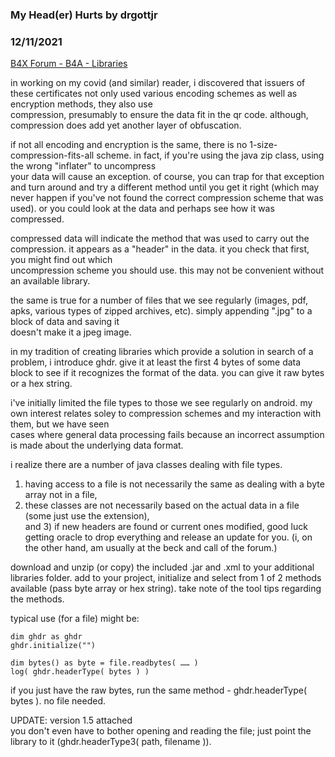 ### My Head(er) Hurts by drgottjr
### 12/11/2021
[B4X Forum - B4A - Libraries](https://www.b4x.com/android/forum/threads/136745/)

in working on my covid (and similar) reader, i discovered that issuers of these certificates not only used various encoding schemes as well as encryption methods, they also use  
compression, presumably to ensure the data fit in the qr code. although, compression does add yet another layer of obfuscation.  
  
if not all encoding and encryption is the same, there is no 1-size-compression-fits-all scheme. in fact, if you're using the java zip class, using the wrong "inflater" to uncompress  
your data will cause an exception. of course, you can trap for that exception and turn around and try a different method until you get it right (which may never happen if you've not found the correct compression scheme that was used). or you could look at the data and perhaps see how it was compressed.  
  
compressed data will indicate the method that was used to carry out the compression. it appears as a "header" in the data. it you check that first, you might find out which  
uncompression scheme you should use. this may not be convenient without an available library.  
  
the same is true for a number of files that we see regularly (images, pdf, apks, various types of zipped archives, etc). simply appending ".jpg" to a block of data and saving it  
doesn't make it a jpeg image.  
  
in my tradition of creating libraries which provide a solution in search of a problem, i introduce ghdr. give it at least the first 4 bytes of some data block to see if it recognizes the format of the data. you can give it raw bytes or a hex string.  
  
i've initially limited the file types to those we see regularly on android. my own interest relates soley to compression schemes and my interaction with them, but we have seen  
cases where general data processing fails because an incorrect assumption is made about the underlying data format.  
  
i realize there are a number of java classes dealing with file types.  
1) having access to a file is not necessarily the same as dealing with a byte array not in a file,  
2) these classes are not necessarily based on the actual data in a file (some just use the extension),  
and 3) if new headers are found or current ones modified, good luck getting oracle to drop everything and release an update for you. (i, on the other hand, am usually at the beck and call of the forum.)  
  
download and unzip (or copy) the included .jar and .xml to your additional libraries folder. add to your project, initialize and select from 1 of 2 methods available (pass byte array or hex string). take note of the tool tips regarding the methods.  
  
typical use (for a file) might be:  
  

```B4X
dim ghdr as ghdr  
ghdr.initialize("")  
  
dim bytes() as byte = file.readbytes( …… )  
log( ghdr.headerType( bytes ) )
```

  
  
if you just have the raw bytes, run the same method - ghdr.headerType( bytes ). no file needed.  
  
UPDATE: version 1.5 attached  
you don't even have to bother opening and reading the file; just point the library to it (ghdr.headerType3( path, filename )).